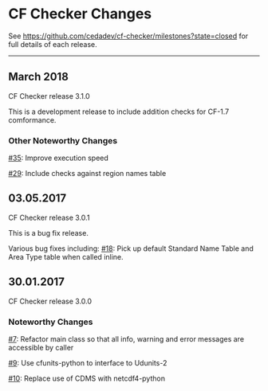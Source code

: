 # CF Checker Changes

See https://github.com/cedadev/cf-checker/milestones?state=closed for full details of each release.

-----------------------------------------------------------------
## March 2018

CF Checker release 3.1.0

This is a development release to include addition checks for CF-1.7 comformance.

### Other Noteworthy Changes

[#35](https://github.com/cedadev/cf-checker/issues/35): Improve execution speed

[#29](https://github.com/cedadev/cf-checker/issues/29): Include checks against region names table

## 03.05.2017

CF Checker release 3.0.1

This is a bug fix release.

Various bug fixes including:
[#18](https://github.com/cedadev/cf-checker/issues/18): Pick up default Standard Name Table and Area Type table when called inline.

## 30.01.2017

CF Checker release 3.0.0

### Noteworthy Changes

[#7](https://github.com/cedadev/cf-checker/issues/7): Refactor main class so that all info, warning and error messages are accessible by caller

[#9](https://github.com/cedadev/cf-checker/pull/9): Use cfunits-python to interface to Udunits-2

[#10](https://github.com/cedadev/cf-checker/pull/10): Replace use of CDMS with netcdf4-python
